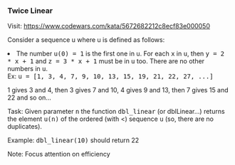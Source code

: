 ### Twice Linear

Visit:  https://www.codewars.com/kata/5672682212c8ecf83e000050

Consider a sequence u where u is defined as follows:

<li>
The number <kbd>u(0) = 1</kbd> is the first one in <kbd>u</kbd>.
For each <kbd>x</kbd> in <kbd>u</kbd>, then <kbd>y = 2 * x + 1</kbd> and <kbd>z = 3 * x + 1</kbd> must be in <kbd>u</kbd> too.
There are no other numbers in <kbd>u</kbd>.
</li>
Ex: <kbd>u = [1, 3, 4, 7, 9, 10, 13, 15, 19, 21, 22, 27, ...]</kbd>

1 gives 3 and 4, then 3 gives 7 and 10, 4 gives 9 and 13, then 7 gives 15 and 22 and so on...

Task:
Given parameter <kbd>n</kbd> the function <kbd>dbl_linear</kbd> (or dblLinear...) returns the element <kbd>u(n)</kbd> of the ordered (with <) sequence <kbd>u</kbd> (so, there are no duplicates).

Example:
<kbd>dbl_linear(10)</kbd> should return 22

Note:
Focus attention on efficiency
